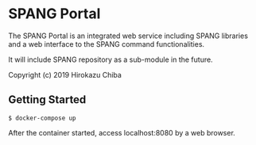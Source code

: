# SPANG Portal

The SPANG Portal is an integrated web service including SPANG libraries and a web interface to the SPANG command functionalities.

It will include SPANG repository as a sub-module in the future.

Copyright (c) 2019 Hirokazu Chiba 

## Getting Started

    $ docker-compose up

After the container started, access localhost:8080 by a web browser.
